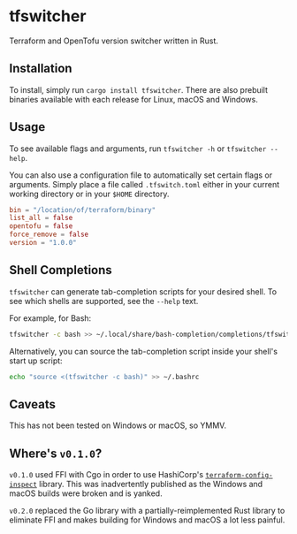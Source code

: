 # tfswitcher

Terraform and OpenTofu version switcher written in Rust.

## Installation

To install, simply run `cargo install tfswitcher`. There are also prebuilt binaries available with each release for Linux, macOS and Windows.

## Usage

To see available flags and arguments, run `tfswitcher -h` or `tfswitcher --help`.

You can also use a configuration file to automatically set certain flags or arguments. Simply place a file called `.tfswitch.toml` either in your current working directory or in your `$HOME` directory.

```toml
bin = "/location/of/terraform/binary"
list_all = false
opentofu = false
force_remove = false
version = "1.0.0"
```

## Shell Completions

`tfswitcher` can generate tab-completion scripts for your desired shell. To see which shells are supported, see the `--help` text.

For example, for Bash:

```bash
tfswitcher -c bash >> ~/.local/share/bash-completion/completions/tfswitcher
```

Alternatively, you can source the tab-completion script inside your shell's start up script:

```bash
echo "source <(tfswitcher -c bash)" >> ~/.bashrc
```

## Caveats

This has not been tested on Windows or macOS, so YMMV.

## Where's `v0.1.0`?

`v0.1.0` used FFI with Cgo in order to use HashiCorp's [`terraform-config-inspect`](https://github.com/hashicorp/terraform-config-inspect) library.
This was inadvertently published as the Windows and macOS builds were broken and is yanked.

`v0.2.0` replaced the Go library with a partially-reimplemented Rust library to eliminate FFI and makes building for Windows and macOS a lot less painful.
